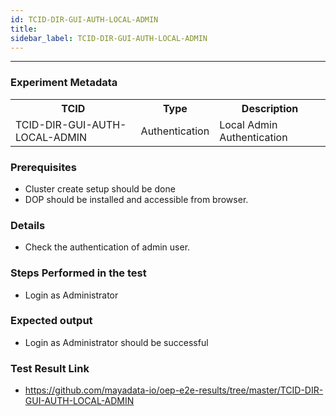 ```yaml
---
id: TCID-DIR-GUI-AUTH-LOCAL-ADMIN
title: 
sidebar_label: TCID-DIR-GUI-AUTH-LOCAL-ADMIN
---
```

------

### Experiment Metadata

<table>
  <tr>
    <th> TCID </th>
    <th> Type </th>
    <th> Description </th>
  </tr>
  <tr>
    <td>TCID-DIR-GUI-AUTH-LOCAL-ADMIN</td>
    <td> Authentication </td>
    <td> Local Admin Authentication </td>
  </tr>
</table>

### Prerequisites
- Cluster create setup should be done
- DOP should be installed and accessible from browser.

### Details
- Check the authentication of admin user.

### Steps Performed in the test
- Login as Administrator


### Expected output
-  Login as Administrator should be successful

### Test Result Link

- https://github.com/mayadata-io/oep-e2e-results/tree/master/TCID-DIR-GUI-AUTH-LOCAL-ADMIN
